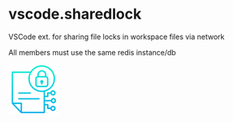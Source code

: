 # vscode.sharedlock
VSCode ext. for sharing file locks in workspace files via network

All members must use the same redis instance/db 

[![Logo](./resources/icons/logo.png)](https://database-client.com)
